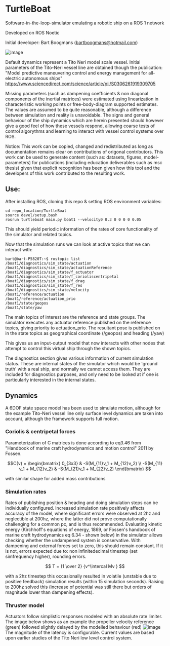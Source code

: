 # TurtleBoat
Software-in-the-loop-simulator emulating a robotic ship on a ROS 1 network

Developed on ROS Noetic

Initial developer: Bart Boogmans (bartboogmans@hotmail.com)
 
![image](https://user-images.githubusercontent.com/5917472/204604860-5a0f899e-1df0-4577-9d4f-759c835b8c75.png)

Default dynamics represent a Tito Neri model scale vessel. Initial parameters of the Tito-Neri vessel line are obtained though the publication:
 "Model predictive maneuvering control and energy management for all-electric autonomous ships" https://www.sciencedirect.com/science/article/pii/S0306261919309705
 
Missing parameters (such as dampening coefficients & non diagonal components of the inertial matrices) were estimated using linearization in characteristic working points or free-body-diagram supported estimates. The values are assumed to be quite reasonable, although a difference between simulation and reality is unavoidable. The signs and general behaviour of the ship dynamics which are herein presented should however give a good feel of how these vessels respond, allowing coarse tests of control algorythms and learning to interact with vessel control systems over ROS.

Notice:
This work can be copied, changed and redistributed as long as documentation remains clear on contributions of origonal contributors. 
This work can be used to generate content (such as: datasets, figures, model-parameters) for publications (including education deliverables such as msc thesis) given that explicit recognition has been given how this tool and the developers of this work contributed to the resulting work. 

## Use:
After installing ROS, cloning this repo & setting ROS environment variables:
```shell
cd repo_location/TurtleBoat
source devel/setup.bash
rosrun turtleboat main.py boat1 --velocity0 0.3 0 0 0 0 0.05
```

This should yield periodic information of the rates of core functionality of the simulator and related topics. 

Now that the simulation runs we can look at active topics that we can interact with:
```
bart@bart-P5820T:~$ rostopic list
/boat1/diagnostics/sim_state/actuation
/boat1/diagnostics/sim_state/actuationReference
/boat1/diagnostics/sim_state/f_actuator
/boat1/diagnostics/sim_state/f_corioliscentripetal
/boat1/diagnostics/sim_state/f_drag
/boat1/diagnostics/sim_state/f_res
/boat1/diagnostics/sim_state/velocity
/boat1/reference/actuation
/boat1/reference/actuation_prio
/boat1/state/geopos
/boat1/state/yaw
```

The main topics of interest are the reference and state groups. The simulator executes any actuator reference published on the reference topics, giving priority to actuation_prio. The resultant pose is published on in the state topics as geographical coordinate (/geopos) and heading (/yaw)

This gives us an input-output model that now interacts with other nodes that attempt to control this virtual ship through the shown topics. 

The diagnostics section gives various information of current simulation status. These are internal states of the simulator which would be 'ground truth' with a real ship, and normally we cannot access them. They are included for diagnostics purposes, and only need to be looked at if one is particularly interested in the internal states. 

## Dynamics
A 6DOF state space model has been used to simulate motion, although for the example Tito-Neri vessel line only surface level dynamics are taken into account, although the framework supports full motion.

### Coriolis & centripetal forces
Parameterization of C matrices is done according to eq3.46 from "Handbook of marine craft hydrodynamics and motion control" 2011 by Fossen.

```math
C(ν) = \begin{bmatrix} 0_{3x3} & -S(M_{11}ν_1 + M_{12}ν_2) \\ -S(M_{11}ν_1 + M_{12}ν_2) & -S(M_{21}ν_1 + M_{22}ν_2) \end{bmatrix} 
```
with similar shape for added mass contributions

### Simulation rates
Rates of publishing position & heading and doing simulation steps can be individually configured. Increased simulation rate positively affects accuracy of the model, where significant errors were observed at 2hz and neglectible at 200hz, where the latter did not prove computationally challenging for a common pc, and is thus recommended.
Evaluating kinetic energy (Kirchhoff's equations of energy, 1869, or Fossen's handbook of marine craft hydrodynamics eq 6.34 - shown below) in the simulator allows checking whether the undampened system is conservative. With dampening and external forces set to zero, this should remain constant. If it is not, errors expected due to: non infinitedecimal timestep (set simfrequency higher), rounding errors. 

$$ T = {1 \over 2} {v^\intercal Mv } $$

with a 2hz timestep this occasionally resulted in volatile (unstable due to positive feedback) simulation results (within 15 simulation seconds). Raising to 200hz solved this (increase of potential was still there but orders of magnitude lower than dampening effects). 

### Thruster model
Actuators follow simplistic responses modeled with an absolute rate limiter. The image below shows as an example the propeller velocity reference (green) followed slightly delayed by the modelled behaviour (red)
![image](https://user-images.githubusercontent.com/5917472/230133639-ea5e6c15-79bb-46af-9b8a-8fed1e0bf2d8.png)
The magnitude of the latency is configurable. Current values are based upon earlier studies of the Tito Neri low level control system. 


